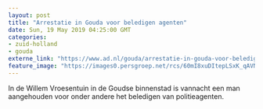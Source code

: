 ```yaml
---
layout: post
title: "Arrestatie in Gouda voor beledigen agenten"
date: Sun, 19 May 2019 04:25:00 GMT
categories: 
- zuid-holland 
- gouda 
externe_link: "https://www.ad.nl/gouda/arrestatie-in-gouda-voor-beledigen-agenten~a5940ec6/"
feature_image: "https://images0.persgroep.net/rcs/60mI8xuDItepLSxK_qAVNpLuu2Y/diocontent/148727255/_fitwidth/400/?appId=21791a8992982cd8da851550a453bd7f&quality=0.7"
---
```


In de Willem Vroesentuin in de Goudse binnenstad is vannacht een man aangehouden voor onder andere het beledigen van politieagenten.
